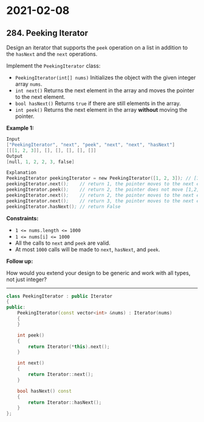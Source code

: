 # 2021-02-08

## 284. Peeking Iterator

Design an iterator that supports the `peek` operation on a list in addition to the `hasNext` and the `next` operations.

Implement the `PeekingIterator` class:

- `PeekingIterator(int[] nums)` Initializes the object with the given integer array `nums`.
- `int next()` Returns the next element in the array and moves the pointer to the next element.
- `bool hasNext()` Returns `true` if there are still elements in the array.
- `int peek()` Returns the next element in the array **without** moving the pointer.

**Example 1:**

```s
Input
["PeekingIterator", "next", "peek", "next", "next", "hasNext"]
[[[1, 2, 3]], [], [], [], [], []]
Output
[null, 1, 2, 2, 3, false]

Explanation
PeekingIterator peekingIterator = new PeekingIterator([1, 2, 3]); // [1,2,3]
peekingIterator.next();    // return 1, the pointer moves to the next element [1,2,3].
peekingIterator.peek();    // return 2, the pointer does not move [1,2,3].
peekingIterator.next();    // return 2, the pointer moves to the next element [1,2,3]
peekingIterator.next();    // return 3, the pointer moves to the next element [1,2,3]
peekingIterator.hasNext(); // return False
```

**Constraints:**

- `1 <= nums.length <= 1000`
- `1 <= nums[i] <= 1000`
- All the calls to `next` and `peek` are valid.
- At most `1000` calls will be made to `next`, `hasNext`, and `peek`.

**Follow up:**

How would you extend your design to be generic and work with all types, not just integer?

---

```c++
class PeekingIterator : public Iterator
{
public:
    PeekingIterator(const vector<int> &nums) : Iterator(nums)
    {
    }

    int peek()
    {
        return Iterator(*this).next();
    }

    int next()
    {
        return Iterator::next();
    }

    bool hasNext() const
    {
        return Iterator::hasNext();
    }
};
```
